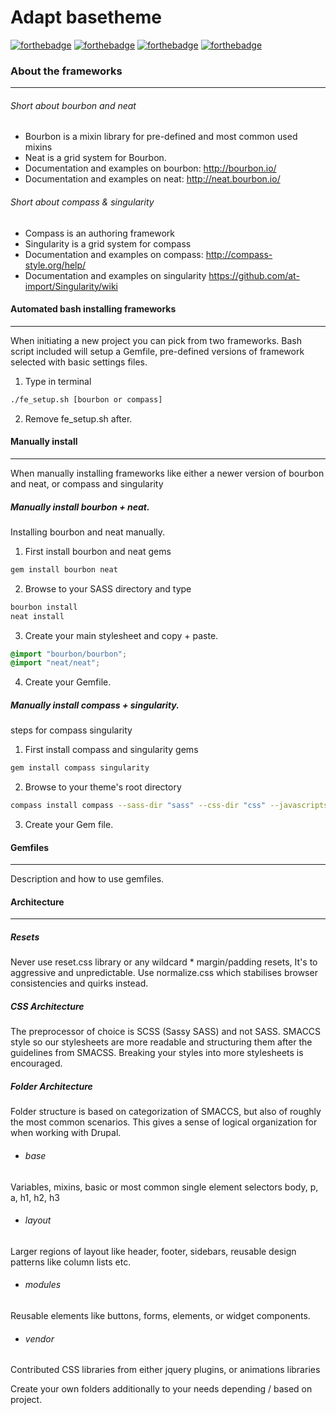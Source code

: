 # Adapt basetheme

[![forthebadge](http://forthebadge.com/images/badges/fuck-it-ship-it.svg)](http://forthebadge.com)
[![forthebadge](http://forthebadge.com/images/badges/reading-6th-grade-level.svg)](http://forthebadge.com)
[![forthebadge](http://forthebadge.com/images/badges/made-with-crayons.svg)](http://forthebadge.com)
[![forthebadge](http://forthebadge.com/images/badges/built-with-love.svg)](http://forthebadge.com)


### About the frameworks
___
###### Short about bourbon and neat
- Bourbon is a mixin library for pre-defined and most common used mixins
- Neat is a grid system for Bourbon.
- Documentation and examples on bourbon: http://bourbon.io/
- Documentation and examples on neat: http://neat.bourbon.io/

###### Short about compass & singularity
- Compass is an authoring framework
- Singularity is a grid system for compass
- Documentation and examples on compass:
http://compass-style.org/help/
- Documentation and examples on singularity
https://github.com/at-import/Singularity/wiki

#### Automated bash installing frameworks
___
When initiating a new project you can pick from two frameworks.
Bash script included will setup a Gemfile, pre-defined versions of framework selected with basic settings files.

1. Type in terminal
```bash
./fe_setup.sh [bourbon or compass]
```
2. Remove fe_setup.sh after.

#### Manually install
___
When manually installing frameworks like either a newer version of bourbon and neat, or compass and singularity

##### Manually install bourbon + neat.
Installing bourbon and neat manually.
1. First install bourbon and neat gems
```bash
gem install bourbon neat
```
2. Browse to your SASS directory and type
```bash
bourbon install
neat install
```
3. Create your main stylesheet and copy + paste.
```scss
@import "bourbon/bourbon";
@import "neat/neat";
```
4. Create your Gemfile.

##### Manually install compass + singularity.
steps for compass singularity
1. First install compass and singularity gems
```bash
gem install compass singularity
```
2. Browse to your theme's root directory
```bash
compass install compass --sass-dir "sass" --css-dir "css" --javascripts-dir "js" --images-dir "img"
```
3. Create your Gem file.

#### Gemfiles
___
Description and how to use gemfiles.

#### Architecture
___

##### Resets
Never use reset.css library or any wildcard * margin/padding resets, It's to aggressive and unpredictable. Use normalize.css which stabilises browser consistencies and quirks instead.

##### CSS Architecture
The preprocessor of choice is SCSS (Sassy SASS) and not SASS. SMACCS style so our stylesheets are more readable and structuring them after the guidelines from SMACSS. Breaking your styles into more stylesheets is encouraged.

##### Folder Architecture
Folder structure is based on categorization of SMACCS, but also of roughly the most common scenarios. This gives a sense of logical organization for when working with Drupal.

+ ###### base
Variables, mixins, basic or most common single element selectors body, p, a, h1, h2, h3
+ ###### layout
Larger regions of layout like header, footer, sidebars, reusable design patterns like column lists etc.
+ ###### modules
Reusable elements like buttons, forms, elements, or widget components.
+ ###### vendor
Contributed CSS libraries from either jquery plugins, or animations libraries

Create your own folders additionally to your needs depending / based on project.
